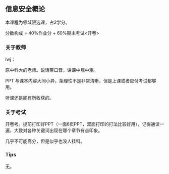 ## 信息安全概论

本课程为领域限选课，占2学分。

分数构成 = 40%作业分 + 60%期末考试<开卷>

### 关于教师

lwj：

原中科大的老师。说话带口音。讲课中规中矩。

PPT 与课本内容大同小异，条理性不是非常清晰，但是上课或者应付考试都够用。

听课还是能有所收获的。

### 关于考试

开卷考。提前打印好PPT（一面6页PPT，双面打印的打法比较好用），记得通读一遍，大致对各种关键词出现在哪个章节有点印象。

几乎不可能高分，但是似乎也没人挂科。

### Tips

无。
